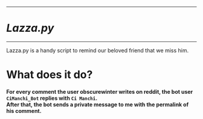 ***
# *Lazza.py*

***
Lazza.py is a handy script to remind our beloved friend that we miss him.
# What does it do?


#### For every comment the user obscurewinter writes on reddit, the bot user `CiManchi_Bot` replies with `Ci Manchi`.<br> After that, the bot sends a private message to me with the permalink of his comment.

